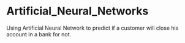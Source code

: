 # Artificial_Neural_Networks
 Using Artificial Neural Network to predict if a customer will close his account in a bank for not.
